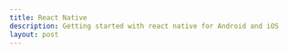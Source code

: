 ```yaml
---
title: React Native
description: Getting started with react native for Android and iOS
layout: post
---
```


<!-- Syntax highlighting -->
<script src="https://cdnjs.cloudflare.com/ajax/libs/prism/1.5.1/prism.min.js"></script>
<!-- /Syntax highlighting -->
